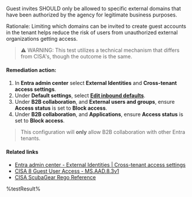 Guest invites SHOULD only be allowed to specific external domains that have been authorized by the agency for legitimate business purposes.

Rationale: Limiting which domains can be invited to create guest accounts in the tenant helps reduce the risk of users from unauthorized external organizations getting access.

> ⚠️ WARNING: This test utilizes a technical mechanism that differs from CISA's, though the outcome is the same.

#### Remediation action:

1. In **Entra admin center** select **External Identities** and **Cross-tenant access settings**.
2. Under **Default settings**, select [**Edit inbound defaults**](https://entra.microsoft.com/#view/Microsoft_AAD_IAM/InboundAccessSettings.ReactView/isDefault~/true/name//id/).
3. Under **B2B collaboration**, and **External users and groups**, ensure **Access status** is set to **Block access**.
4. Under **B2B collaboration**, and **Applications**, ensure **Access status** is set to **Block access**.

> This configuration will **only** allow B2B collaboration with other Entra tenants.

#### Related links

* [Entra admin center - External Identities | Cross-tenant access settings](https://entra.microsoft.com/#view/Microsoft_AAD_IAM/InboundAccessSettings.ReactView/isDefault~/true/name//id/)
* [CISA 8 Guest User Access - MS.AAD.8.3v1](https://github.com/cisagov/ScubaGear/blob/main/PowerShell/ScubaGear/baselines/aad.md#msaad83v1)
* [CISA ScubaGear Rego Reference](https://github.com/cisagov/ScubaGear/blob/main/PowerShell/ScubaGear/Rego/AADConfig.rego#L1190)

<!--- Results --->
%testResult%
